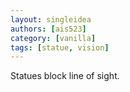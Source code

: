 ```yaml
---
layout: singleidea
authors: [ais523]
category: [vanilla]
tags: [statue, vision]
---
```

Statues block line of sight.
